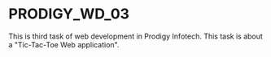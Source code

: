 # PRODIGY_WD_03
This is third task of web development in Prodigy Infotech. This task is about a "Tic-Tac-Toe Web application".
